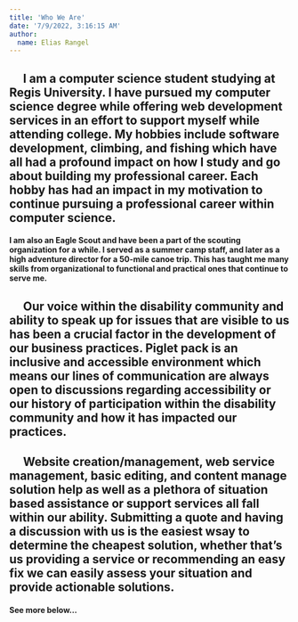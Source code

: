 ```yaml
---
title: 'Who We Are'
date: '7/9/2022, 3:16:15 AM'
author:
  name: Elias Rangel
---
```


## &nbsp;&nbsp;&nbsp;&nbsp;&nbsp;I am a computer science student studying at Regis University. I have pursued my computer science degree while offering web development services in an effort to support myself while attending college. My hobbies include software development, climbing, and fishing which have all had a profound impact on how I study and go about building my professional career. Each hobby has had an impact in my motivation to continue pursuing a professional career within computer science.

#### I am also an Eagle Scout and have been a part of the scouting organization for a while. I served as a summer camp staff, and later as a high adventure director for a 50-mile canoe trip. This has taught me many skills from organizational to functional and practical ones that continue to serve me.

## &nbsp;&nbsp;&nbsp;&nbsp;&nbsp;Our voice within the disability community and ability to speak up for issues that are visible to us has been a crucial factor in the development of our business practices. Piglet pack is an inclusive and accessible environment which means our lines of communication are always open to discussions regarding accessibility or our history of participation within the disability community and how it has impacted our practices.

## &nbsp;&nbsp;&nbsp;&nbsp;&nbsp;Website creation/management, web service management, basic editing, and content manage solution help as well as a plethora of situation based assistance or support services all fall within our ability. Submitting a quote and having a discussion with us is the easiest wsay to determine the cheapest solution, whether that’s us providing a service or recommending an easy fix we can easily assess your situation and provide actionable solutions.

#### See more below…
